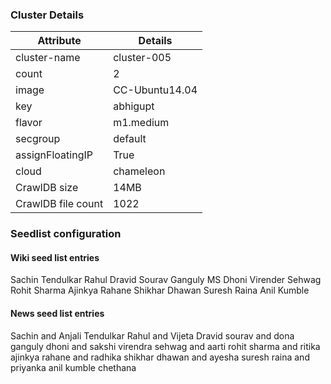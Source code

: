 ### Cluster Details

| Attribute | Details |
| --- | --- |
|cluster-name|cluster-005|
|count|2|
|image|CC-Ubuntu14.04|
|key|abhigupt|
|flavor|m1.medium|
|secgroup|default|
|assignFloatingIP|True|
|cloud|chameleon|
|CrawlDB size|14MB|
|CrawlDB file count|1022|

### Seedlist configuration

#### Wiki seed list entries

Sachin Tendulkar
Rahul Dravid
Sourav Ganguly
MS Dhoni
Virender Sehwag
Rohit Sharma
Ajinkya Rahane
Shikhar Dhawan
Suresh Raina
Anil Kumble

#### News seed list entries

Sachin and Anjali Tendulkar
Rahul and Vijeta Dravid
sourav and dona ganguly
dhoni and sakshi
virendra sehwag and aarti
rohit sharma and ritika
ajinkya rahane and radhika
shikhar dhawan and ayesha
suresh raina and priyanka
anil kumble chethana




